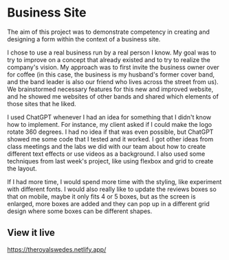 # Business Site

The aim of this project was to demonstrate competency in creating and designing a form within the context of a business site. 

I chose to use a real business run by a real person I know. My goal was to try to improve on a concept that already existed and to try to realize the company's vision. My approach was to first invite the business owner over for coffee (in this case, the business is my husband's former cover band, and the band leader is also our friend who lives across the street from us). We brainstormed necessary features for this new and improved website, and he showed me websites of other bands and shared which elements of those sites that he liked. 

I used ChatGPT whenever I had an idea for something that I didn't know how to implement. For instance, my client asked if I could make the logo rotate 360 degrees. I had no idea if that was even possible, but ChatGPT showed me some code that I tested and it worked. I got other ideas from class meetings and the labs we did with our team about how to create different text effects or use videos as a background. I also used some techniques from last week's project, like using flexbox and grid to create the layout.

If I had more time, I would spend more time with the styling, like experiment with different fonts. I would also really like to update the reviews boxes so that on mobile, maybe it only fits 4 or 5 boxes, but as the screen is enlarged, more boxes are added and they can pop up in a different grid design where some boxes can be different shapes.  

## View it live

https://theroyalswedes.netlify.app/


